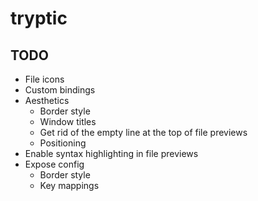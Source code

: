 # tryptic

## TODO
- File icons
- Custom bindings
- Aesthetics
    - Border style
    - Window titles
    - Get rid of the empty line at the top of file previews
    - Positioning
- Enable syntax highlighting in file previews
- Expose config
    - Border style
    - Key mappings

